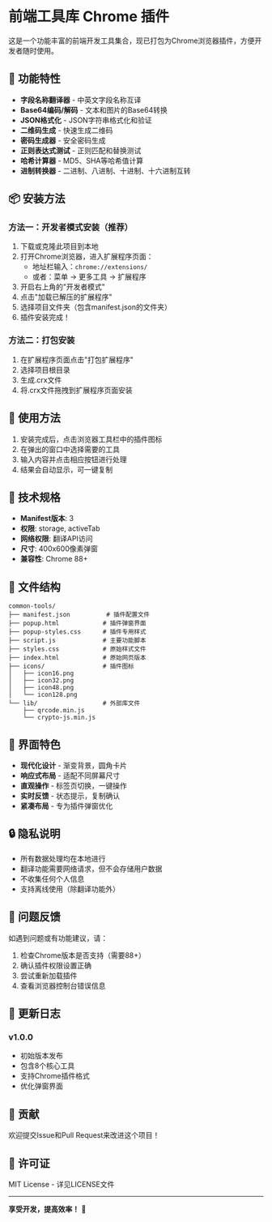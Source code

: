 # 前端工具库 Chrome 插件

这是一个功能丰富的前端开发工具集合，现已打包为Chrome浏览器插件，方便开发者随时使用。

## 🚀 功能特性

- **字段名称翻译器** - 中英文字段名称互译
- **Base64编码/解码** - 文本和图片的Base64转换
- **JSON格式化** - JSON字符串格式化和验证
- **二维码生成** - 快速生成二维码
- **密码生成器** - 安全密码生成
- **正则表达式测试** - 正则匹配和替换测试
- **哈希计算器** - MD5、SHA等哈希值计算
- **进制转换器** - 二进制、八进制、十进制、十六进制互转

## 📦 安装方法

### 方法一：开发者模式安装（推荐）

1. 下载或克隆此项目到本地
2. 打开Chrome浏览器，进入扩展程序页面：
   - 地址栏输入：`chrome://extensions/`
   - 或者：菜单 → 更多工具 → 扩展程序
3. 开启右上角的"开发者模式"
4. 点击"加载已解压的扩展程序"
5. 选择项目文件夹（包含manifest.json的文件夹）
6. 插件安装完成！

### 方法二：打包安装

1. 在扩展程序页面点击"打包扩展程序"
2. 选择项目根目录
3. 生成.crx文件
4. 将.crx文件拖拽到扩展程序页面安装

## 🎯 使用方法

1. 安装完成后，点击浏览器工具栏中的插件图标
2. 在弹出的窗口中选择需要的工具
3. 输入内容并点击相应按钮进行处理
4. 结果会自动显示，可一键复制

## 🔧 技术规格

- **Manifest版本**: 3
- **权限**: storage, activeTab
- **网络权限**: 翻译API访问
- **尺寸**: 400x600像素弹窗
- **兼容性**: Chrome 88+

## 📁 文件结构

```
common-tools/
├── manifest.json          # 插件配置文件
├── popup.html            # 插件弹窗界面
├── popup-styles.css      # 插件专用样式
├── script.js             # 主要功能脚本
├── styles.css            # 原始样式文件
├── index.html            # 原始网页版本
├── icons/                # 插件图标
│   ├── icon16.png
│   ├── icon32.png
│   ├── icon48.png
│   └── icon128.png
└── lib/                  # 外部库文件
    ├── qrcode.min.js
    └── crypto-js.min.js
```

## 🎨 界面特色

- **现代化设计** - 渐变背景，圆角卡片
- **响应式布局** - 适配不同屏幕尺寸
- **直观操作** - 标签页切换，一键操作
- **实时反馈** - 状态提示，复制确认
- **紧凑布局** - 专为插件弹窗优化

## 🔒 隐私说明

- 所有数据处理均在本地进行
- 翻译功能需要网络请求，但不会存储用户数据
- 不收集任何个人信息
- 支持离线使用（除翻译功能外）

## 🐛 问题反馈

如遇到问题或有功能建议，请：

1. 检查Chrome版本是否支持（需要88+）
2. 确认插件权限设置正确
3. 尝试重新加载插件
4. 查看浏览器控制台错误信息

## 📝 更新日志

### v1.0.0
- 初始版本发布
- 包含8个核心工具
- 支持Chrome插件格式
- 优化弹窗界面

## 🤝 贡献

欢迎提交Issue和Pull Request来改进这个项目！

## 📄 许可证

MIT License - 详见LICENSE文件

---

**享受开发，提高效率！** 🚀
